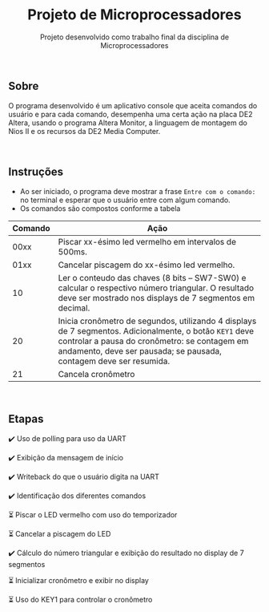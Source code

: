 <h1 align="center">Projeto de Microprocessadores</h1>
<p align="center">Projeto desenvolvido como trabalho final da disciplina de Microprocessadores</p>

<br />

## Sobre

O programa desenvolvido é um aplicativo console que aceita comandos do usuário e para cada comando, desempenha uma certa ação na placa DE2 Altera, usando o programa Altera Monitor, a linguagem de montagem do Nios II e os recursos da DE2 Media Computer.

<br />

## Instruções

- Ao ser iniciado, o programa deve mostrar a frase `Entre com o comando:` no terminal e esperar que o usuário entre com algum comando.
- Os comandos são compostos conforme a tabela

| Comando | Ação                                                                                                                                                                                                                          |
| ------- | ----------------------------------------------------------------------------------------------------------------------------------------------------------------------------------------------------------------------------- |
| 00xx    | Piscar xx-ésimo led vermelho em intervalos de 500ms.                                                                                                                                                                          |
| 01xx    | Cancelar piscagem do xx-ésimo led vermelho.                                                                                                                                                                                   |
| 10      | Ler o conteudo das chaves (8 bits – SW7-SW0) e calcular o respectivo número triangular. O resultado deve ser mostrado nos displays de 7 segmentos em decimal.                                                                 |
| 20      | Inicia cronômetro de segundos, utilizando 4 displays de 7 segmentos. Adicionalmente, o botão `KEY1` deve controlar a pausa do cronômetro: se contagem em andamento, deve ser pausada; se pausada, contagem deve ser resumida. |
| 21      | Cancela cronômetro                                                                                                                                                                                                            |

<br />

## Etapas

:heavy_check_mark: Uso de polling para uso da UART

:heavy_check_mark: Exibição da mensagem de início

:heavy_check_mark: Writeback do que o usuário digita na UART

:heavy_check_mark: Identificação dos diferentes comandos

:hourglass_flowing_sand: Piscar o LED vermelho com uso do temporizador

:hourglass_flowing_sand: Cancelar a piscagem do LED

:heavy_check_mark: Cálculo do número triangular e exibição do resultado no display de 7 segmentos

:hourglass_flowing_sand: Inicializar cronômetro e exibir no display

:hourglass_flowing_sand: Uso do KEY1 para controlar o cronômetro

